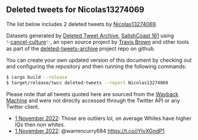 ## Deleted tweets for Nicolas13274069

The list below includes 2 deleted tweets by
[Nicolas13274069](https://twitter.com/Nicolas13274069).



Datasets generated by [Deleted Tweet Archive](https://twitter.com/deletedtweet161), 
[SalishCoast 161](https://twitter.com/SalishCoastA) using 
✨[cancel-culture](https://github.com/travisbrown/cancel-culture)✨, an open source project by 
[Travis Brown](https://twitter.com/travisbrown) and other tools as part of the 
[deleted-tweets-archive](https://github.com/salcoast/deleted-tweets-archive/) project repo on github.

You can create your own updated version of this document by checking out and configuring the
repository and then running the following commands:

```bash
$ cargo build --release
$ target/release/twcc deleted-tweets --report Nicolas13274069
```

Please note that all tweets quoted here are sourced from the
[Wayback Machine](https://web.archive.org) and were not directly accessed through the Twitter API or
any Twitter client.

* [ 1 November 2022](https://web.archive.org/web/20221101192825/https://twitter.com/Nicolas13274069/status/1587516020230524928): Those are outliers lol, on average Whites have higher IQs then non whites. <!--1587516020230524928-->
* [ 1 November 2022](https://web.archive.org/web/20221101183522/https://twitter.com/Nicolas13274069/status/1587513646912897024): @warrencurry684 https://t.co/jYIvXGndP1 <!--1587513646912897024-->
